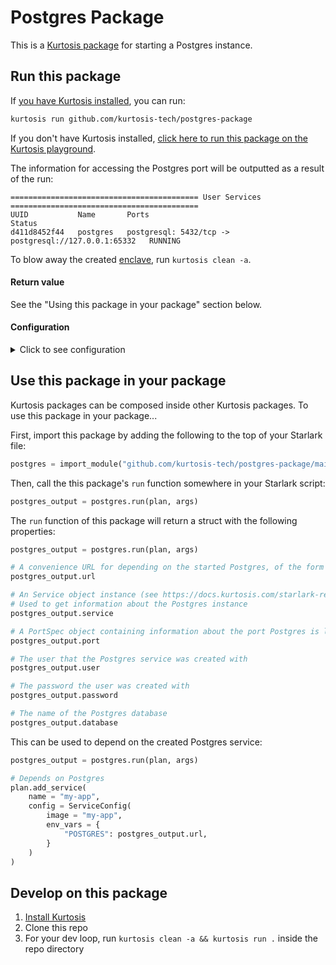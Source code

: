 Postgres Package
================
This is a [Kurtosis package](https://docs.kurtosis.com/concepts-reference/packages) for starting a Postgres instance.

Run this package
----------------
If [you have Kurtosis installed][install-kurtosis], you can run: 

```bash
kurtosis run github.com/kurtosis-tech/postgres-package
```

If you don't have Kurtosis installed, [click here to run this package on the Kurtosis playground](https://gitpod.io/#KURTOSIS_PACKAGE_LOCATOR=github.com%2Fkurtosis-tech%2Fpostgres-package/https://github.com/kurtosis-tech/playground-gitpod).

The information for accessing the Postgres port will be outputted as a result of the run:

```
========================================== User Services ==========================================
UUID           Name       Ports                                                  Status
d411d8452f44   postgres   postgresql: 5432/tcp -> postgresql://127.0.0.1:65332   RUNNING
```

To blow away the created [enclave][enclaves-reference], run `kurtosis clean -a`.

#### Return value

See the "Using this package in your package" section below.


#### Configuration

<details>
    <summary>Click to see configuration</summary>

You can configure this package using the following JSON structure (though note that `//` lines aren't valid JSON, so you must remove them!). The default value each parameter will take if omitted is shown here:

```javascript
{
    // The Docker image that will be run
    "image": "postgres:alpine",

    // The name given to the service that gets added
    "name": "postgres",

    // The name of the user that will be created
    "user": "postgres",

    // The password given to the created user
    "password": "MyPassword1!",

    // The name of the database that will be created
    "database": "postgres",

    // The name of a files artifact (https://docs.kurtosis.com/concepts-reference/files-artifacts) that should contain 
    // a 'postgresql.conf' file for configuring the database.
    // The default value indicates that no custom config file will be used
    "configFileArtifact": ""
}
```

For example:

```bash
kurtosis run github.com/kurtosis-tech/postgres-package '{"image":"postgres:15.2-alpine","user":"johnsnow"}'
```

</details>

Use this package in your package
--------------------------------
Kurtosis packages can be composed inside other Kurtosis packages. To use this package in your package...

First, import this package by adding the following to the top of your Starlark file:

```python
postgres = import_module("github.com/kurtosis-tech/postgres-package/main.star")
```

Then, call the this package's `run` function somewhere in your Starlark script:

```python
postgres_output = postgres.run(plan, args)
```

The `run` function of this package will return a struct with the following properties:

```python
postgres_output = postgres.run(plan, args)

# A convenience URL for depending on the started Postgres, of the form postgresql://USER:PASSWORD@HOSTNAME/DATABASE
postgres_output.url

# An Service object instance (see https://docs.kurtosis.com/starlark-reference/service)
# Used to get information about the Postgres instance
postgres_output.service

# A PortSpec object containing information about the port Postgres is listening on (see https://docs.kurtosis.com/starlark-reference/port-spec)
postgres_output.port

# The user that the Postgres service was created with
postgres_output.user

# The password the user was created with
postgres_output.password

# The name of the Postgres database
postgres_output.database
```

This can be used to depend on the created Postgres service:

```python
postgres_output = postgres.run(plan, args)

# Depends on Postgres
plan.add_service(
    name = "my-app",
    config = ServiceConfig(
        image = "my-app",
        env_vars = {
            "POSTGRES": postgres_output.url,
        }
    )
)
```

Develop on this package
-----------------------
1. [Install Kurtosis][install-kurtosis]
1. Clone this repo
1. For your dev loop, run `kurtosis clean -a && kurtosis run .` inside the repo directory


<!-------------------------------- LINKS ------------------------------->
[install-kurtosis]: https://docs.kurtosis.com/install
[enclaves-reference]: https://docs.kurtosis.com/concepts-reference/enclaves
[service-reference]: https://docs.kurtosis.com/starlark-reference/plan
